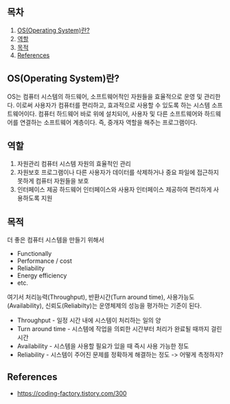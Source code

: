 ## 목차

1. [OS(Operating System)란?](#osoperating-system란)
2. [역할](#역할)
3. [목적](#목적)
4. [References](#references)


## OS(Operating System)란?
OS는 컴퓨터 시스템의 하드웨어, 소프트웨어적인 자원들을 효율적으로 운영 및 관리한다. 이로써 사용자가 컴퓨터를 편리하고, 효과적으로 사용할 수 있도록 하는 시스템 소프트웨어이다. 컴퓨터 하드웨어 바로 위에 설치되어, 사용자 및 다른 소프트웨어와 하드웨어를 연결하는 소프트웨어 계층이다. 즉, 중개자 역할을 해주는 프로그램이다.

## 역할
1. 자원관리
컴퓨터 시스템 자원의 효율적인 관리
2. 자원보호
프로그램이나 다른 사용자가 데이터를 삭제하거나 중요 파일에 접근하지 못하게 컴퓨터 자원들을 보호
3. 인터페이스 제공
하드웨어 인터페이스와 사용자 인터페이스 제공하여 편리하게 사용하도록 지원

## 목적
더 좋은 컴퓨터 시스템을 만들기 위해서
* Functionally
* Performance / cost
* Reliability
* Energy efficiency
* etc.

여기서 처리능력(Throughput), 반환시간(Turn around time), 사용가능도(Availability), 신뢰도(Reliabilty)는 운영체제의 성능을 평가하는 기준이 된다.
* Throughput - 일정 시간 내에 시스템이 처리하는 일의 양
* Turn around time - 시스템에 작업을 의뢰한 시간부터 처리가 완료될 때까지 걸린 시간
* Availability - 시스템을 사용할 필요가 있을 때 즉시 사용 가능한 정도
* Reliability - 시스템이 주어진 문제를 정확하게 해결하는 정도
-> 어떻게 측정하지?

## References
* https://coding-factory.tistory.com/300
